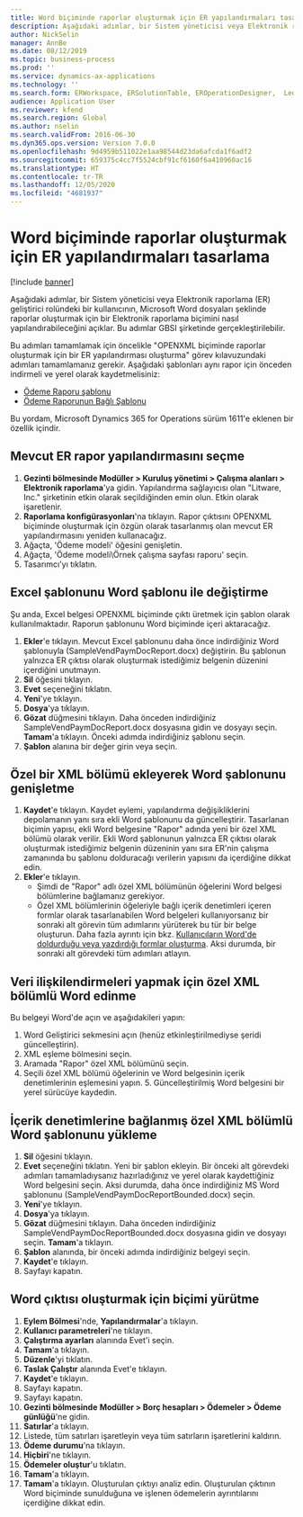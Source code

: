 ```yaml
---
title: Word biçiminde raporlar oluşturmak için ER yapılandırmaları tasarlama
description: Aşağıdaki adımlar, bir Sistem yöneticisi veya Elektronik raporlama geliştirici rolündeki bir kullanıcının, Microsoft Word dosyaları şeklinde raporlar oluşturmak için bir Elektronik raporlama biçimini nasıl yapılandırabileceğini açıklar.
author: NickSelin
manager: AnnBe
ms.date: 08/12/2019
ms.topic: business-process
ms.prod: ''
ms.service: dynamics-ax-applications
ms.technology: ''
ms.search.form: ERWorkspace, ERSolutionTable, EROperationDesigner,  LedgerJournalTable, LedgerJournalTransVendPaym
audience: Application User
ms.reviewer: kfend
ms.search.region: Global
ms.author: nselin
ms.search.validFrom: 2016-06-30
ms.dyn365.ops.version: Version 7.0.0
ms.openlocfilehash: 9d4959b511022e1aa98544d23da6afcda1f6adf2
ms.sourcegitcommit: 659375c4cc7f5524cbf91cf6160f6a410960ac16
ms.translationtype: HT
ms.contentlocale: tr-TR
ms.lasthandoff: 12/05/2020
ms.locfileid: "4681937"
---
```

# <a name="design-er-configurations-to-generate-reports-in-word-format"></a>Word biçiminde raporlar oluşturmak için ER yapılandırmaları tasarlama

[!include [banner](../../includes/banner.md)]

Aşağıdaki adımlar, bir Sistem yöneticisi veya Elektronik raporlama (ER) geliştirici rolündeki bir kullanıcının, Microsoft Word dosyaları şeklinde raporlar oluşturmak için bir Elektronik raporlama biçimini nasıl yapılandırabileceğini açıklar. Bu adımlar GBSI şirketinde gerçekleştirilebilir.

Bu adımları tamamlamak için öncelikle "OPENXML biçiminde raporlar oluşturmak için bir ER yapılandırması oluşturma" görev kılavuzundaki adımları tamamlamanız gerekir. Aşağıdaki şablonları aynı rapor için önceden indirmeli ve yerel olarak kaydetmelisiniz:

- [Ödeme Raporu şablonu](https://go.microsoft.com/fwlink/?linkid=862266)
- [Ödeme Raporunun Bağlı Şablonu](https://go.microsoft.com/fwlink/?linkid=862266)


Bu yordam, Microsoft Dynamics 365 for Operations sürüm 1611'e eklenen bir özellik içindir.


## <a name="select-the-existing-er-report-configuration"></a>Mevcut ER rapor yapılandırmasını seçme
1. **Gezinti bölmesinde Modüller > Kuruluş yönetimi > Çalışma alanları > Elektronik raporlama**'ya gidin. Yapılandırma sağlayıcısı olan "Litware, Inc." şirketinin etkin olarak seçildiğinden emin olun. Etkin olarak işaretlenir.  
2. **Raporlama konfigürasyonları**'na tıklayın. Rapor çıktısını OPENXML biçiminde oluşturmak için özgün olarak tasarlanmış olan mevcut ER yapılandırmasını yeniden kullanacağız.  
3. Ağaçta, 'Ödeme modeli' öğesini genişletin.
4. Ağaçta, 'Ödeme modeli\Örnek çalışma sayfası raporu' seçin.
5. Tasarımcı'yı tıklatın.

## <a name="replace-the-excel-template-with-the-word-template"></a>Excel şablonunu Word şablonu ile değiştirme

Şu anda, Excel belgesi OPENXML biçiminde çıktı üretmek için şablon olarak kullanılmaktadır. Raporun şablonunu Word biçiminde içeri aktaracağız.

1. **Ekler**'e tıklayın. Mevcut Excel şablonunu daha önce indirdiğiniz Word şablonuyla (SampleVendPaymDocReport.docx) değiştirin. Bu şablonun yalnızca ER çıktısı olarak oluşturmak istediğimiz belgenin düzenini içerdiğini unutmayın.  
2. **Sil** öğesini tıklayın.
3. **Evet** seçeneğini tıklatın.
4. **Yeni**'ye tıklayın.
5. **Dosya**'ya tıklayın.
6. **Gözat** düğmesini tıklayın. Daha önceden indirdiğiniz SampleVendPaymDocReport.docx dosyasına gidin ve dosyayı seçin. **Tamam**'a tıklayın. Önceki adımda indirdiğiniz şablonu seçin.  
7. **Şablon** alanına bir değer girin veya seçin.

## <a name="extend-the-word-template-by-adding-a-custom-xml-part"></a>Özel bir XML bölümü ekleyerek Word şablonunu genişletme
1. **Kaydet**'e tıklayın. Kaydet eylemi, yapılandırma değişikliklerini depolamanın yanı sıra ekli Word şablonunu da güncelleştirir. Tasarlanan biçimin yapısı, ekli Word belgesine "Rapor" adında yeni bir özel XML bölümü olarak verilir. Ekli Word şablonunun yalnızca ER çıktısı olarak oluşturmak istediğimiz belgenin düzeninin yanı sıra ER'nin çalışma zamanında bu şablonu dolduracağı verilerin yapısını da içerdiğine dikkat edin.  
2. **Ekler**'e tıklayın.
    + Şimdi de "Rapor" adlı özel XML bölümünün öğelerini Word belgesi bölümlerine bağlamanız gerekiyor.  
    + Özel XML bölümlerinin öğeleriyle bağlı içerik denetimleri içeren formlar olarak tasarlanabilen Word belgeleri kullanıyorsanız bir sonraki alt görevin tüm adımlarını yürüterek bu tür bir belge oluşturun. Daha fazla ayrıntı için bkz. [Kullanıcıların Word'de doldurduğu veya yazdırdığı formlar oluşturma](https://support.office.com/article/Create-forms-that-users-complete-or-print-in-Word-040c5cc1-e309-445b-94ac-542f732c8c8b?ui=en-US&rs=en-US&ad=US). Aksi durumda, bir sonraki alt görevdeki tüm adımları atlayın.  

## <a name="get-word-with-custom-xml-part-to-do-data-bindings"></a>Veri ilişkilendirmeleri yapmak için özel XML bölümlü Word edinme

Bu belgeyi Word'de açın ve aşağıdakileri yapın:  
1. Word Geliştirici sekmesini açın (henüz etkinleştirilmediyse şeridi güncelleştirin).
2. XML eşleme bölmesini seçin.
3. Aramada "Rapor" özel XML bölümünü seçin.
4. Seçili özel XML bölümü öğelerinin ve Word belgesinin içerik denetimlerinin eşlemesini yapın.  5. Güncelleştirilmiş Word belgesini bir yerel sürücüye kaydedin.  

## <a name="upload-the-word-template-with-custom-xml-part-bounded-to-content-controls"></a>İçerik denetimlerine bağlanmış özel XML bölümlü Word şablonunu yükleme
1. **Sil** öğesini tıklayın.
2. **Evet** seçeneğini tıklatın. Yeni bir şablon ekleyin. Bir önceki alt görevdeki adımları tamamladıysanız hazırladığınız ve yerel olarak kaydettiğiniz Word belgesini seçin. Aksi durumda, daha önce indirdiğiniz MS Word şablonunu (SampleVendPaymDocReportBounded.docx) seçin.  
3. **Yeni**'ye tıklayın.
4. **Dosya**'ya tıklayın.
5. **Gözat** düğmesini tıklayın. Daha önceden indirdiğiniz SampleVendPaymDocReportBounded.docx dosyasına gidin ve dosyayı seçin. **Tamam**'a tıklayın.
6. **Şablon** alanında, bir önceki adımda indirdiğiniz belgeyi seçin.
7. **Kaydet**'e tıklayın.
8. Sayfayı kapatın.

## <a name="execute-the-format-to-create-word-output"></a>Word çıktısı oluşturmak için biçimi yürütme
1. **Eylem Bölmesi**'nde, **Yapılandırmalar**'a tıklayın.
2. **Kullanıcı parametreleri**'ne tıklayın.
3. **Çalıştırma ayarları** alanında Evet'i seçin.
4. **Tamam**'a tıklayın.
5. **Düzenle**'yi tıklatın.
6. **Taslak Çalıştır** alanında Evet'e tıklayın.
7. **Kaydet**'e tıklayın.
8. Sayfayı kapatın.
9. Sayfayı kapatın.
10. **Gezinti bölmesinde** **Modüller > Borç hesapları > Ödemeler > Ödeme günlüğü**'ne gidin.
11. **Satırlar**'a tıklayın.
12. Listede, tüm satırları işaretleyin veya tüm satırların işaretlerini kaldırın.
13. **Ödeme durumu**'na tıklayın.
14. **Hiçbiri**'ne tıklayın.
15. **Ödemeler oluştur**'u tıklatın.
16. **Tamam**'a tıklayın.
17. **Tamam**'a tıklayın. Oluşturulan çıktıyı analiz edin. Oluşturulan çıktının Word biçiminde sunulduğuna ve işlenen ödemelerin ayrıntılarını içerdiğine dikkat edin.  

